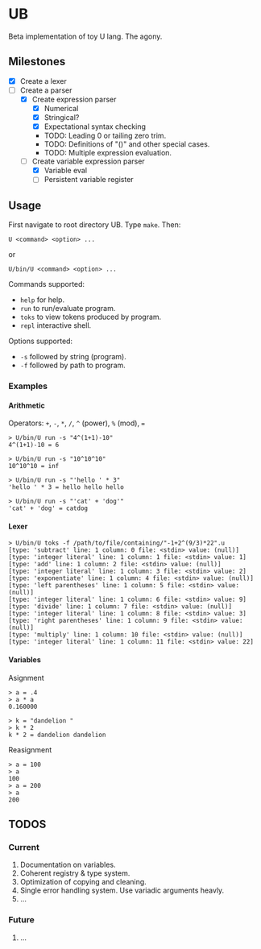 # UB

Beta implementation of toy U lang. The agony.

## Milestones

* [x] Create a lexer
* [ ] Create a parser
  * [x] Create expression parser
    * [x] Numerical
    * [x] Stringical?
    * [x] Expectational syntax checking
    * TODO: Leading 0 or tailing zero trim.
    * TODO: Definitions of "()" and other special cases.
    * TODO: Multiple expression evaluation.
  * [ ] Create variable expression parser
    * [x] Variable eval
    * [ ] Persistent variable register

## Usage

First navigate to root directory UB.
Type `make`.
Then:
```
U <command> <option> ...
```
or
```
U/bin/U <command> <option> ...
```

Commands supported: 
* `help` for help.
* `run` to run/evaluate program.
* `toks` to view tokens produced by program.
* `repl`  interactive shell.

Options supported:
* `-s` followed by string (program).
* `-f` followed by path to program.

### Examples
#### Arithmetic
Operators: `+`, `-`, `*`, `/`, `^` (power), `%` (mod), `=`
```
> U/bin/U run -s "4^(1+1)-10"
4^(1+1)-10 = 6

> U/bin/U run -s "10^10^10"
10^10^10 = inf

> U/bin/U run -s "'hello ' * 3"
'hello ' * 3 = hello hello hello

> U/bin/U run -s "'cat' + 'dog'"
'cat' + 'dog' = catdog
```

#### Lexer
```
> U/bin/U toks -f /path/to/file/containing/"-1+2^(9/3)*22".u
[type: 'subtract' line: 1 column: 0 file: <stdin> value: (null)]
[type: 'integer literal' line: 1 column: 1 file: <stdin> value: 1]
[type: 'add' line: 1 column: 2 file: <stdin> value: (null)]
[type: 'integer literal' line: 1 column: 3 file: <stdin> value: 2]
[type: 'exponentiate' line: 1 column: 4 file: <stdin> value: (null)]
[type: 'left parentheses' line: 1 column: 5 file: <stdin> value: (null)]
[type: 'integer literal' line: 1 column: 6 file: <stdin> value: 9]
[type: 'divide' line: 1 column: 7 file: <stdin> value: (null)]
[type: 'integer literal' line: 1 column: 8 file: <stdin> value: 3]
[type: 'right parentheses' line: 1 column: 9 file: <stdin> value: (null)]
[type: 'multiply' line: 1 column: 10 file: <stdin> value: (null)]
[type: 'integer literal' line: 1 column: 11 file: <stdin> value: 22]
```

#### Variables
Asignment
```
> a = .4
> a * a
0.160000

> k = "dandelion "
> k * 2
k * 2 = dandelion dandelion
```

Reasignment
```
> a = 100
> a
100
> a = 200
> a
200
```

## TODOS

### Current
1. Documentation on variables.
2. Coherent registry & type system.
3. Optimization of copying and cleaning.
4. Single error handling system. Use variadic arguments heavly.
5. ...

### Future
1. ...